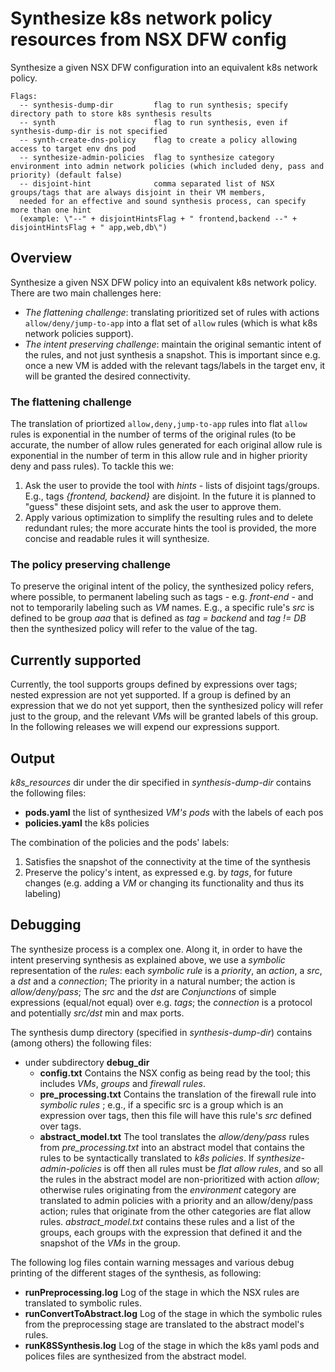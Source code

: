 # Synthesize k8s network policy resources from NSX DFW config

Synthesize a given NSX DFW configuration into an equivalent k8s network policy. 

```
Flags:
  -- synthesis-dump-dir         flag to run synthesis; specify directory path to store k8s synthesis results
  -- synth                      flag to run synthesis, even if synthesis-dump-dir is not specified
  -- synth-create-dns-policy    flag to create a policy allowing access to target env dns pod
  -- synthesize-admin-policies  flag to synthesize category environment into admin network policies (which included deny, pass and priority) (default false)
  -- disjoint-hint              comma separated list of NSX groups/tags that are always disjoint in their VM members, 
  needed for an effective and sound synthesis process, can specify more than one hint 
  (example: \"--" + disjointHintsFlag + " frontend,backend --" + disjointHintsFlag + " app,web,db\") 
```

## Overview
Synthesize a given NSX DFW policy into an equivalent k8s network policy.
There are two main challenges here: 
* *The flattening challenge*: translating prioritized set of rules with actions `allow/deny/jump-to-app` into a flat set of  `allow` rules (which is what k8s network policies support).
* *The intent preserving challenge*: maintain the original semantic intent of the rules, and not just synthesis a snapshot. 
This is important since e.g. once a new VM is added with the relevant tags/labels in the target env, it will be granted the desired connectivity.

### The flattening challenge
The translation of priortized `allow,deny,jump-to-app` rules into flat `allow` rules is exponential in the number of terms of the
original rules (to be accurate, the number of allow rules generated for each original allow rule is
exponential in the number of term in this allow rule and in higher priority deny and pass rules). To tackle this we:
1. Ask the user to provide the tool with _hints_ -  lists of disjoint tags/groups.
E.g., tags _{frontend, backend}_ are disjoint.
In the future it is planned to "guess" these
disjoint sets, and ask the user to approve them.
2. Apply various optimization to simplify the resulting rules and to delete redundant rules; the more accurate hints the
tool is provided, the more concise and readable rules it will synthesize.  

### The policy preserving challenge
To preserve the original intent of the policy, the synthesized policy refers, where possible, to permanent labeling such
as tags - e.g. _front-end_ - and not to temporarily labeling such as _VM_ names. E.g., a specific rule's _src_ is
 defined to be group _aaa_ that is defined as _tag = backend_ and _tag != DB_ then the synthesized policy will refer to the value
of the tag.

## Currently supported
Currently, the tool supports groups defined by expressions over tags; nested expression are not yet supported.
If a group is defined 
by an expression that we do not yet support, then the synthesized policy will refer just to the group, and the 
relevant *VM*s will be granted labels of this group. In the following releases we will expend our expressions support. 

## Output
_k8s_resources_ dir under the dir specified in _synthesis-dump-dir_ contains the following files:
* **pods.yaml** the list of synthesized _VM's_ _pods_ with the labels of each pos  
* **policies.yaml** the k8s policies

The combination of the policies and the pods' labels:
1. Satisfies the snapshot of the connectivity at the time of the synthesis
2. Preserve the policy's intent, as expressed e.g. by *tags*, for future changes 
(e.g. adding a _VM_ or changing its functionality and thus its labeling)

## Debugging
The synthesize process is a complex one. Along it, in order to have the intent preserving synthesis as explained above,
we use a *symbolic* representation of the *rules*: each *symbolic rule* is a _priority_, an _action_, a
_src_, a _dst_ and a _connection_; The priority in a natural number; the action is _allow/deny/pass_; The _src_ and the _dst_ are _Conjunctions_ of simple expressions 
(equal/not equal) over e.g. _tags_;  the _connection_ is a protocol and potentially _src/dst_ min and max ports.

The synthesis dump directory (specified in _synthesis-dump-dir_) contains (among others) the following files:
* under subdirectory **debug_dir**
  * **config.txt** Contains the NSX config as being read by the tool; this includes _VMs_, _groups_ and _firewall rules_.
  * **pre_processing.txt** Contains the translation of the firewall rule into _symbolic rules_ ; e.g., if a specific 
src is a group which is an expression over tags, then this file will have this rule's _src_ defined over tags.
  * **abstract_model.txt** The tool translates the *allow/deny/pass* rules from _pre_processing.txt_ into an abstract model that
    contains the rules to be syntactically translated to _k8s policies_. If _synthesize-admin-policies_  is off then all rules must
    be _flat allow rules_, and so all the rules in the abstract model are non-prioritized with action _allow_;
    otherwise rules originating from the _environment_ category are translated to admin policies with
    a priority and an allow/deny/pass action; rules that originate from the other categories are flat allow rules.
  _abstract_model.txt_ contains these rules and a list of the groups, each groups with the expression that defined
  it and the snapshot of the *VMs* in the group. 

 The following log files contain warning messages and various debug printing of the different stages
 of the synthesis, as following:

  * **runPreprocessing.log** Log of the stage in which the NSX rules are translated to symbolic rules.
  * **runConvertToAbstract.log** Log of the stage in which the symbolic rules from the preprocessing stage 
are translated to the abstract model's rules.  
  * **runK8SSynthesis.log** Log of the stage in which the k8s yaml pods and polices files are synthesized from 
the abstract model.
